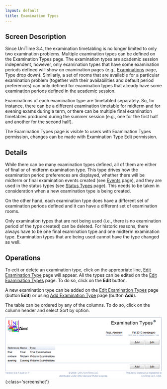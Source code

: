 ```yaml
---
layout: default
title: Examination Types
---
```



## Screen Description


 Since UniTime 3.4, the examination timetabling is no longer limited to only two examination problems. Multiple examination types can be defined on the Examination Types page. The examination types are academic session independent, however, only examination types that have some examination periods defined will show on examination pages (e.g., [Examinations](examinations) page, Type drop down). Similarly, a set of rooms that are available for a particular examination problem (together with their availabilities and default period preferences) can only defined for examination types that already have some examination periods defined in the academic session.


 Examinations of each examination type are timetabled separately. So, for instance, there can be a different examination timetable for midterm and for evening exams during a term, or there can be multiple final examination timetables produced during the summer session (e.g., one for the first half and another for the second half).


 The Examination Types page is visible to users with Examination Types permission, changes can be made with Examination Type Edit permission.

## Details


 While there can be many examination types defined, all of them are either of final or of midterm examination type. This type drives how the examination period preferences are displayed, whether there will be midterm or final examination events created (see [Events](events) page), and they are used in the status types (see [Status Types](status-types) page). This needs to be taken in consideration when a new examination type is being created.


 On the other hand, each examination type does have a different set of examination periods defined and it can have a different set of examination rooms.


 Only examination types that are not being used (i.e., there is no examination period of the type created) can be deleted. For historic reasons, there always have to be one final examination type and one midterm examination type. Examination types that are being used cannot have the type changed as well.

## Operations


 To edit or delete an examination type, click on the appropriate line, [Edit Examination Type](edit-examination-type) page will appear. All the types can be edited on the [Edit Examination Types](edit-examination-types) page. To do so, click on the **Edit** button.


 A new examination type can be added on the [Edit Examination Types](edit-examination-types) page (button **Edit**) or using [Add Examination Type](add-examination-type) page (button **Add**).


 The table can be ordered by any of the columns. To do so, click on the column header and select Sort by <column name> option.


![Examination Types](images/examination-types-1.png){:class='screenshot'}
